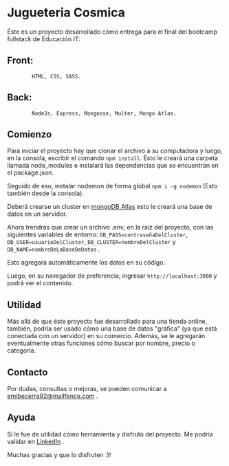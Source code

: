 # Jugueteria Cosmica

Éste es un proyecto desarrollado cómo entrega para el final del bootcamp fullstack de Educación IT:
## Front:
            HTML, CSS, SASS.
## Back: 
            NodeJs, Express, Mongoose, Multer, Mongo Atlas.

## Comienzo

Para iniciar el proyecto hay que clonar el archivo a su computadora y luego, en la consola, escribir el comando `npm install`. Esto le creará una carpeta llamada node_modules e instalará las dependencias que se encuentran en el package.json.

Seguido de eso, instalar nodemon de forma global `npm i -g nodemon` (Esto también desde la consola).

Deberá crearse un cluster en [mongoDB Atlas](https://cloud.mongodb.com/) esto le creará una base de datos en un servidor.

Ahora trendrás que crear un archivo .env, en la raíz del proyecto, con las siguientes variables de entorno: 
`DB_PASS=contraseñaDelCluster`, `DB_USER=usuarioDelCluster`, `DB_CLUSTER=nombreDelCluster` y `DB_NAME=nombreDeLaBaseDeDatos` .

Esto agregará automáticamente los datos en su código.

Luego, en su navegador de preferencia; ingresar  `http://localhost:3000` y podrá ver el contenido.

## Utilidad

Más allá de que éste proyecto fue desarrollado para una tienda online, también, podría ser usado cómo una base de datos "gráfica" (ya que está conectada con un servidor) en su comercio. Además, se le agregarán eventualmente otras funciones cómo buscar por nombre, precio o categoría. 

## Contacto

Por dudas, consultas o mejoras, se pueden comunicar a emibecerra92@mailfence.com .

## Ayuda

Si le fue de utilidad cómo herramienta y disfrutó del proyecto. Me podría validar en [LinkedIn](https://linkedin.com/in/becerra-emiliano) .

Muchas gracias y que lo disfruten :)!




